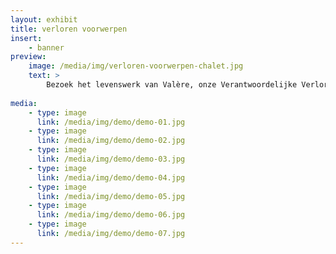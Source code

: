 ```yaml
---
layout: exhibit
title: verloren voorwerpen
insert:
    - banner
preview: 
    image: /media/img/verloren-voorwerpen-chalet.jpg
    text: >
        Bezoek het levenswerk van Valère, onze Verantwoordelijke Verloren Voorwerpen
    
media:
    - type: image
      link: /media/img/demo/demo-01.jpg
    - type: image
      link: /media/img/demo/demo-02.jpg
    - type: image
      link: /media/img/demo/demo-03.jpg
    - type: image
      link: /media/img/demo/demo-04.jpg
    - type: image
      link: /media/img/demo/demo-05.jpg
    - type: image
      link: /media/img/demo/demo-06.jpg
    - type: image
      link: /media/img/demo/demo-07.jpg
---
```

